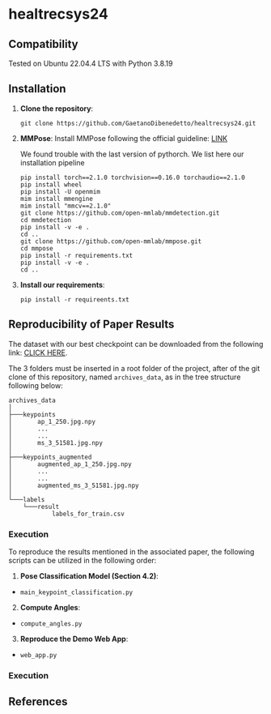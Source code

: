 # healtrecsys24

## Compatibility
Tested on Ubuntu 22.04.4 LTS with Python 3.8.19


## Installation

1. **Clone the repository**: 
    ```
    git clone https://github.com/GaetanoDibenedetto/healtrecsys24.git
    ```          


2. **MMPose**: Install MMPose following the official guideline: [LINK](https://mmpose.readthedocs.io/en/latest/installation.html)

    We found trouble with the last version of pythorch.
    We list here our installation pipeline
    ```
    pip install torch==2.1.0 torchvision==0.16.0 torchaudio==2.1.0
    pip install wheel
    pip install -U openmim
    mim install mmengine
    mim install "mmcv==2.1.0"
    git clone https://github.com/open-mmlab/mmdetection.git
    cd mmdetection
    pip install -v -e .
    cd ..
    git clone https://github.com/open-mmlab/mmpose.git
    cd mmpose
    pip install -r requirements.txt
    pip install -v -e .
    cd ..
    ```          

3. **Install our requirements**:
    ```
    pip install -r requireents.txt
    ```     


## Reproducibility of Paper Results
The dataset with our best checkpoint can be downloaded from the following link: [CLICK HERE](https://zenodo.org/records/11075018).

The 3 folders must be inserted in a root folder of the project, after of the git clone of this repository, named `archives_data`, as in the tree structure following below:
```
archives_data
│   
├───keypoints
│       ap_1_250.jpg.npy
│		...
│		...
│       ms_3_51581.jpg.npy
│       
├───keypoints_augmented
│       augmented_ap_1_250.jpg.npy
│		...
│		...
│       augmented_ms_3_51581.jpg.npy
│       
└───labels
    └───result
            labels_for_train.csv
```            

### Execution
To reproduce the results mentioned in the associated paper, the following scripts can be utilized in the following order:

1. **Pose Classification Model (Section 4.2)**:
  - `main_keypoint_classification.py`

2. **Compute Angles**:
  - `compute_angles.py`

3. **Reproduce the Demo Web App**:
  - `web_app.py`


### Execution

## References


